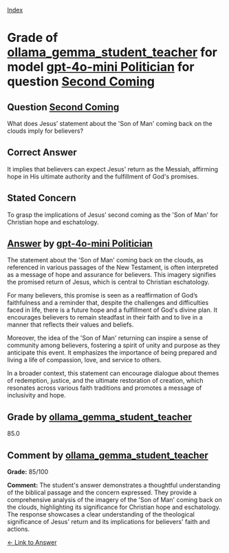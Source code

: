 
[Index](../../../../index.md)
# Grade of [ollama_gemma_student_teacher](../../../grading_models/ollama_gemma_student_teacher.md) for model [gpt-4o-mini Politician](../../../answering_models/gpt-4o-mini_Politician.md) for question [Second Coming](../../../questions/Second_Coming.md)

## Question [Second Coming](../../../questions/Second_Coming.md)
What does Jesus’ statement about the 'Son of Man' coming back on the clouds imply for believers?

## Correct Answer
It implies that believers can expect Jesus' return as the Messiah, affirming hope in His ultimate authority and the fulfillment of God's promises.

## Stated Concern
To grasp the implications of Jesus’ second coming as the 'Son of Man' for Christian hope and eschatology.

## [Answer](../Second_Coming.md) by [gpt-4o-mini Politician](../../../answering_models/gpt-4o-mini_Politician.md)
The statement about the 'Son of Man' coming back on the clouds, as referenced in various passages of the New Testament, is often interpreted as a message of hope and assurance for believers. This imagery signifies the promised return of Jesus, which is central to Christian eschatology. 

For many believers, this promise is seen as a reaffirmation of God’s faithfulness and a reminder that, despite the challenges and difficulties faced in life, there is a future hope and a fulfillment of God's divine plan. It encourages believers to remain steadfast in their faith and to live in a manner that reflects their values and beliefs.

Moreover, the idea of the 'Son of Man' returning can inspire a sense of community among believers, fostering a spirit of unity and purpose as they anticipate this event. It emphasizes the importance of being prepared and living a life of compassion, love, and service to others.

In a broader context, this statement can encourage dialogue about themes of redemption, justice, and the ultimate restoration of creation, which resonates across various faith traditions and promotes a message of inclusivity and hope.

## Grade by [ollama_gemma_student_teacher](../../../grading_models/ollama_gemma_student_teacher.md)
85.0

## Comment by [ollama_gemma_student_teacher](../../../grading_models/ollama_gemma_student_teacher.md)
**Grade:** 85/100

**Comment:** 
The student's answer demonstrates a thoughtful understanding of the biblical passage and the concern expressed. They provide a comprehensive analysis of the imagery of the 'Son of Man' coming back on the clouds, highlighting its significance for Christian hope and eschatology. The response showcases a clear understanding of the theological significance of Jesus' return and its implications for believers' faith and actions.

[&lt;- Link to Answer](../Second_Coming.md)
